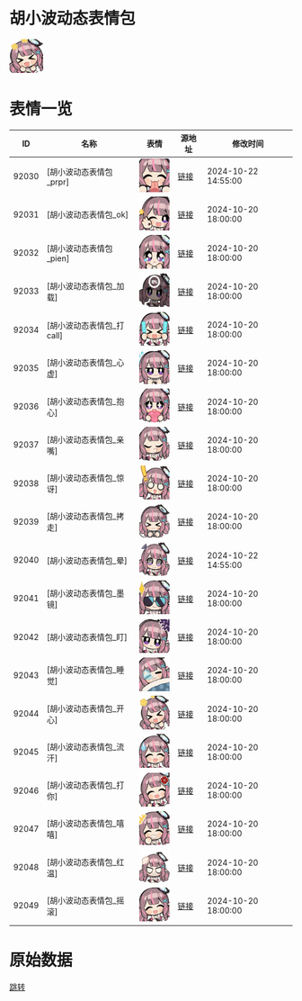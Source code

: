 # 胡小波动态表情包

<img src="./cover.png" height="60" alt="cover" />

# 表情一览

|ID|名称|表情|源地址|修改时间|
|----|----|----|----|----|
|92030|[胡小波动态表情包_prpr]|<img src="./pic/092030_%5B胡小波动态表情包_prpr%5D.gif" height="60" alt="prpr"/>|[链接](https://i0.hdslb.com/bfs/garb/e245659788b78eab43b7de08d461cae29f7fcb30.gif)|2024-10-22 14:55:00|
|92031|[胡小波动态表情包_ok]|<img src="./pic/092031_%5B胡小波动态表情包_ok%5D.gif" height="60" alt="ok"/>|[链接](https://i0.hdslb.com/bfs/garb/e4271fbafc99b6dc3be24c9cd92504a2d680decb.gif)|2024-10-20 18:00:00|
|92032|[胡小波动态表情包_pien]|<img src="./pic/092032_%5B胡小波动态表情包_pien%5D.gif" height="60" alt="pien"/>|[链接](https://i0.hdslb.com/bfs/garb/62dd08487bd177a13c1674b158f63aa2adce269a.gif)|2024-10-20 18:00:00|
|92033|[胡小波动态表情包_加载]|<img src="./pic/092033_%5B胡小波动态表情包_加载%5D.gif" height="60" alt="加载"/>|[链接](https://i0.hdslb.com/bfs/garb/c3d17f32e062ef83872e691de8d475d5f338f3bf.gif)|2024-10-20 18:00:00|
|92034|[胡小波动态表情包_打call]|<img src="./pic/092034_%5B胡小波动态表情包_打call%5D.gif" height="60" alt="打call"/>|[链接](https://i0.hdslb.com/bfs/garb/890e01eb586e6052a73bdd80a5830dccc8b2fb3f.gif)|2024-10-20 18:00:00|
|92035|[胡小波动态表情包_心虚]|<img src="./pic/092035_%5B胡小波动态表情包_心虚%5D.gif" height="60" alt="心虚"/>|[链接](https://i0.hdslb.com/bfs/garb/9076bde000a7e03e56f7204c72d9b93e3e601524.gif)|2024-10-20 18:00:00|
|92036|[胡小波动态表情包_抱心]|<img src="./pic/092036_%5B胡小波动态表情包_抱心%5D.gif" height="60" alt="抱心"/>|[链接](https://i0.hdslb.com/bfs/garb/850448f5cbaf1f01a1ab2008a61aac150fa1f952.gif)|2024-10-20 18:00:00|
|92037|[胡小波动态表情包_亲嘴]|<img src="./pic/092037_%5B胡小波动态表情包_亲嘴%5D.gif" height="60" alt="亲嘴"/>|[链接](https://i0.hdslb.com/bfs/garb/e9aa82f26d1b0c270cba6eca56059c09673d9720.gif)|2024-10-20 18:00:00|
|92038|[胡小波动态表情包_惊讶]|<img src="./pic/092038_%5B胡小波动态表情包_惊讶%5D.gif" height="60" alt="惊讶"/>|[链接](https://i0.hdslb.com/bfs/garb/9b8502bf45637e0b1ce9a92c2e80e708b4a9b54b.gif)|2024-10-20 18:00:00|
|92039|[胡小波动态表情包_拷走]|<img src="./pic/092039_%5B胡小波动态表情包_拷走%5D.gif" height="60" alt="拷走"/>|[链接](https://i0.hdslb.com/bfs/garb/e80b4092c269f0a07f27d08e036ccf7da8d809ea.gif)|2024-10-20 18:00:00|
|92040|[胡小波动态表情包_晕]|<img src="./pic/092040_%5B胡小波动态表情包_晕%5D.gif" height="60" alt="晕"/>|[链接](https://i0.hdslb.com/bfs/garb/b72c453f2d22ee04da52294618408c3c46d58f81.gif)|2024-10-22 14:55:00|
|92041|[胡小波动态表情包_墨镜]|<img src="./pic/092041_%5B胡小波动态表情包_墨镜%5D.gif" height="60" alt="墨镜"/>|[链接](https://i0.hdslb.com/bfs/garb/6d7f5e19987e2ee810eed31316b39f50785ee4dc.gif)|2024-10-20 18:00:00|
|92042|[胡小波动态表情包_盯]|<img src="./pic/092042_%5B胡小波动态表情包_盯%5D.gif" height="60" alt="盯"/>|[链接](https://i0.hdslb.com/bfs/garb/0b94724d9a082fbd076358b454efed119353d58e.gif)|2024-10-20 18:00:00|
|92043|[胡小波动态表情包_睡觉]|<img src="./pic/092043_%5B胡小波动态表情包_睡觉%5D.gif" height="60" alt="睡觉"/>|[链接](https://i0.hdslb.com/bfs/garb/33258c290660699f6db5ac2848471a16599813ab.gif)|2024-10-20 18:00:00|
|92044|[胡小波动态表情包_开心]|<img src="./pic/092044_%5B胡小波动态表情包_开心%5D.gif" height="60" alt="开心"/>|[链接](https://i0.hdslb.com/bfs/garb/298251f394f76df1318204a082a856f52324df31.gif)|2024-10-20 18:00:00|
|92045|[胡小波动态表情包_流汗]|<img src="./pic/092045_%5B胡小波动态表情包_流汗%5D.gif" height="60" alt="流汗"/>|[链接](https://i0.hdslb.com/bfs/garb/37b5f6810af2f9fc5344f0774700af2b8bbe6051.gif)|2024-10-20 18:00:00|
|92046|[胡小波动态表情包_打你]|<img src="./pic/092046_%5B胡小波动态表情包_打你%5D.gif" height="60" alt="打你"/>|[链接](https://i0.hdslb.com/bfs/garb/bcd9530d9ee2f4f5dcb62414dd2c4f4aa5f6c4a4.gif)|2024-10-20 18:00:00|
|92047|[胡小波动态表情包_嘻嘻]|<img src="./pic/092047_%5B胡小波动态表情包_嘻嘻%5D.gif" height="60" alt="嘻嘻"/>|[链接](https://i0.hdslb.com/bfs/garb/9644f42b77ad365c8ec0fa0717c01cc577dcd8c2.gif)|2024-10-20 18:00:00|
|92048|[胡小波动态表情包_红温]|<img src="./pic/092048_%5B胡小波动态表情包_红温%5D.gif" height="60" alt="红温"/>|[链接](https://i0.hdslb.com/bfs/garb/e9157b3c08b1267b815a3313dbed249ce953bbdc.gif)|2024-10-20 18:00:00|
|92049|[胡小波动态表情包_摇滚]|<img src="./pic/092049_%5B胡小波动态表情包_摇滚%5D.gif" height="60" alt="摇滚"/>|[链接](https://i0.hdslb.com/bfs/garb/a0166ea278e8498f489e2fdeee5b3542be8ebd8f.gif)|2024-10-20 18:00:00|

# 原始数据

[跳转](./raw.json)

